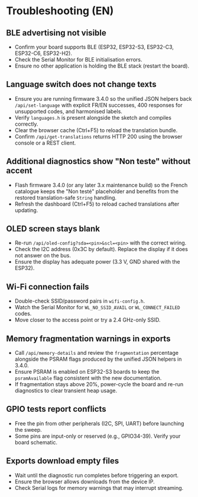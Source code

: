 # Troubleshooting (EN)

## BLE advertising not visible
- Confirm your board supports BLE (ESP32, ESP32-S3, ESP32-C3, ESP32-C6, ESP32-H2).
- Check the Serial Monitor for BLE initialisation errors.
- Ensure no other application is holding the BLE stack (restart the board).

## Language switch does not change texts
- Ensure you are running firmware 3.4.0 so the unified JSON helpers back `/api/set-language` with explicit FR/EN successes, 400 responses for unsupported codes, and harmonised labels.
- Verify `languages.h` is present alongside the sketch and compiles correctly.
- Clear the browser cache (Ctrl+F5) to reload the translation bundle.
- Confirm `/api/get-translations` returns HTTP 200 using the browser console or a REST client.

## Additional diagnostics show "Non teste" without accent
- Flash firmware 3.4.0 (or any later 3.x maintenance build) so the French catalogue keeps the "Non testé" placeholder and benefits from the restored translation-safe `String` handling.
- Refresh the dashboard (Ctrl+F5) to reload cached translations after updating.

## OLED screen stays blank
- Re-run `/api/oled-config?sda=<pin>&scl=<pin>` with the correct wiring.
- Check the I2C address (0x3C by default). Replace the display if it does not answer on the bus.
- Ensure the display has adequate power (3.3 V, GND shared with the ESP32).

## Wi-Fi connection fails
- Double-check SSID/password pairs in `wifi-config.h`.
- Watch the Serial Monitor for `WL_NO_SSID_AVAIL` or `WL_CONNECT_FAILED` codes.
- Move closer to the access point or try a 2.4 GHz-only SSID.

## Memory fragmentation warnings in exports
- Call `/api/memory-details` and review the `fragmentation` percentage alongside the PSRAM flags produced by the unified JSON helpers in 3.4.0.
- Ensure PSRAM is enabled on ESP32-S3 boards to keep the `psramAvailable` flag consistent with the new documentation.
- If fragmentation stays above 20%, power-cycle the board and re-run diagnostics to clear transient heap usage.

## GPIO tests report conflicts
- Free the pin from other peripherals (I2C, SPI, UART) before launching the sweep.
- Some pins are input-only or reserved (e.g., GPIO34-39). Verify your board schematic.

## Exports download empty files
- Wait until the diagnostic run completes before triggering an export.
- Ensure the browser allows downloads from the device IP.
- Check Serial logs for memory warnings that may interrupt streaming.
